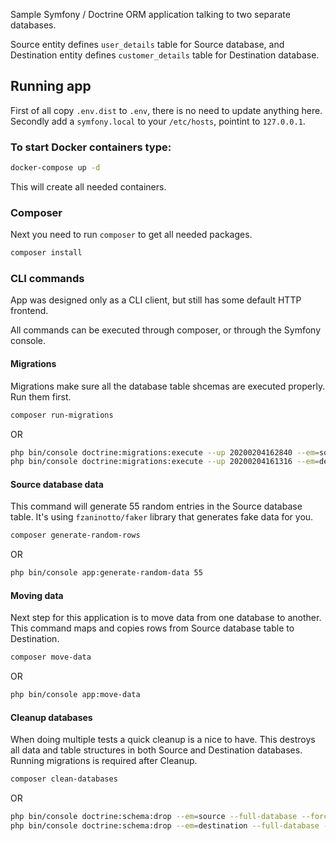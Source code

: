 Sample Symfony / Doctrine ORM application talking to two separate databases.

Source entity defines `user_details` table for Source database, and Destination entity defines `customer_details` table for Destination database.

## Running app

First of all copy `.env.dist` to `.env`, there is no need to update anything here.
Secondly add a `symfony.local` to your `/etc/hosts`, pointint to `127.0.0.1`.

### To start Docker containers type:

```bash
docker-compose up -d
```

This will create all needed containers.

### Composer

Next you need to run `composer` to get all needed packages.

```bash
composer install
```

### CLI commands

App was designed only as a CLI client, but still has some default HTTP frontend.

All commands can be executed through composer, or through the Symfony console.

#### Migrations

Migrations make sure all the database table shcemas are executed properly.
Run them first.

```bash
composer run-migrations
```

OR

```bash
php bin/console doctrine:migrations:execute --up 20200204162840 --em=source
php bin/console doctrine:migrations:execute --up 20200204161316 --em=destination
```

#### Source database data

This command will generate 55 random entries in the Source database table.
It's using `fzaninotto/faker` library that generates fake data for you.

```bash
composer generate-random-rows
```

OR

```bash
php bin/console app:generate-random-data 55
```

#### Moving data

Next step for this application is to move data from one database to another.
This command maps and copies rows from Source database table to Destination.

```bash
composer move-data
```

OR

```bash
php bin/console app:move-data
```

#### Cleanup databases

When doing multiple tests a quick cleanup is a nice to have.
This destroys all data and table structures in both Source and Destination databases. Running migrations is required after Cleanup.

```bash
composer clean-databases
```

OR

```bash
php bin/console doctrine:schema:drop --em=source --full-database --force
php bin/console doctrine:schema:drop --em=destination --full-database --force
```
